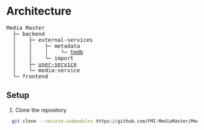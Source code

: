 # Architecture

<pre>
Media Master
  ├─ backend
  │    ├─ external-services
  │    │    ├─ metadata
  │    │    │    └─ <a href="https://github.com/FMI-MediaMaster/TMDB-Service">tmdb</a>
  │    │    └─ import
  │    ├─ <a href="https://github.com/FMI-MediaMaster/User-Service">user-service</a>
  │    └─ media-service
  └─ frontend
</pre>

## Setup
1. Clone the repository
```sh
  git clone --recurse-submodules https://github.com/FMI-MediaMaster/MediaMaster.git
```

